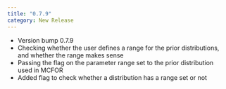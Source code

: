 ```yaml
---
title: "0.7.9"
category: New Release
---
```

- Version bump 0.7.9
- Checking whether the user defines a range for the prior distributions, and whether the range makes sense
- Passing the flag on the parameter range set to the prior distribution used in MCFOR
- Added flag to check whether a distribution has a range set or not
